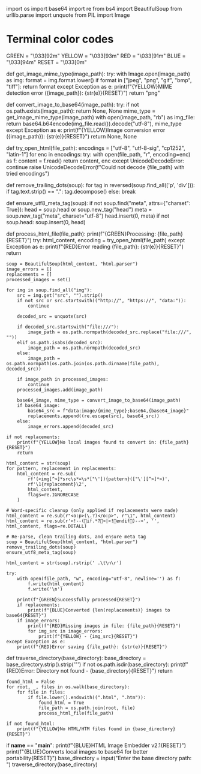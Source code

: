import os
import base64
import re
from bs4 import BeautifulSoup
from urllib.parse import unquote
from PIL import Image

# Terminal color codes
GREEN = "\033[92m"
YELLOW = "\033[93m"
RED = "\033[91m"
BLUE = "\033[94m"
RESET = "\033[0m"

def get_image_mime_type(image_path):
    try:
        with Image.open(image_path) as img:
            format = img.format.lower()
            if format in ["jpeg", "png", "gif", "bmp", "tiff"]:
                return format
    except Exception as e:
        print(f"{YELLOW}MIME detection error ({image_path}): {str(e)}{RESET}")
    return "png"

def convert_image_to_base64(image_path):
    try:
        if not os.path.exists(image_path):
            return None, None
        mime_type = get_image_mime_type(image_path)
        with open(image_path, "rb") as img_file:
            return base64.b64encode(img_file.read()).decode("utf-8"), mime_type
    except Exception as e:
        print(f"{YELLOW}Image conversion error ({image_path}): {str(e)}{RESET}")
        return None, None

def try_open_html(file_path):
    encodings = ["utf-8", "utf-8-sig", "cp1252", "latin-1"]
    for enc in encodings:
        try:
            with open(file_path, "r", encoding=enc) as f:
                content = f.read()
                return content, enc
        except UnicodeDecodeError:
            continue
    raise UnicodeDecodeError(f"Could not decode {file_path} with tried encodings")

def remove_trailing_dots(soup):
    for tag in reversed(soup.find_all(['p', 'div'])):
        if tag.text.strip() == ".":
            tag.decompose()
        else:
            break

def ensure_utf8_meta_tag(soup):
    if not soup.find("meta", attrs={"charset": True}):
        head = soup.head or soup.new_tag("head")
        meta = soup.new_tag("meta", charset="utf-8")
        head.insert(0, meta)
        if not soup.head:
            soup.insert(0, head)

def process_html_file(file_path):
    print(f"{GREEN}Processing: {file_path}{RESET}")
    try:
        html_content, encoding = try_open_html(file_path)
    except Exception as e:
        print(f"{RED}Error reading {file_path}: {str(e)}{RESET}")
        return

    soup = BeautifulSoup(html_content, "html.parser")
    image_errors = []
    replacements = []
    processed_images = set()

    for img in soup.find_all("img"):
        src = img.get("src", "").strip()
        if not src or src.startswith(("http://", "https://", "data:")):
            continue

        decoded_src = unquote(src)

        if decoded_src.startswith("file:///"):
            image_path = os.path.normpath(decoded_src.replace("file:///", ""))
        elif os.path.isabs(decoded_src):
            image_path = os.path.normpath(decoded_src)
        else:
            image_path = os.path.normpath(os.path.join(os.path.dirname(file_path), decoded_src))

        if image_path in processed_images:
            continue
        processed_images.add(image_path)

        base64_image, mime_type = convert_image_to_base64(image_path)
        if base64_image:
            base64_src = f"data:image/{mime_type};base64,{base64_image}"
            replacements.append((re.escape(src), base64_src))
        else:
            image_errors.append(decoded_src)

    if not replacements:
        print(f"{YELLOW}No local images found to convert in: {file_path}{RESET}")
        return

    html_content = str(soup)
    for pattern, replacement in replacements:
        html_content = re.sub(
            rf'(<img[^>]*src\s*=\s*["\']){pattern}(["\'][^>]*>)',
            rf'\1{replacement}\2',
            html_content,
            flags=re.IGNORECASE
        )

    # Word-specific cleanup (only applied if replacements were made)
    html_content = re.sub(r"<o:p>(\.?)</o:p>", r"\1", html_content)
    html_content = re.sub(r'<!--(if.*?>|<!endif)-->', '', html_content, flags=re.DOTALL)

    # Re-parse, clean trailing dots, and ensure meta tag
    soup = BeautifulSoup(html_content, "html.parser")
    remove_trailing_dots(soup)
    ensure_utf8_meta_tag(soup)

    html_content = str(soup).rstrip(' .\t\n\r')

    try:
        with open(file_path, "w", encoding="utf-8", newline='') as f:
            f.write(html_content)
            f.write('\n')

        print(f"{GREEN}Successfully processed{RESET}")
        if replacements:
            print(f"{BLUE}Converted {len(replacements)} images to base64{RESET}")
        if image_errors:
            print(f"{RED}Missing images in file: {file_path}{RESET}")
            for img_src in image_errors:
                print(f"{YELLOW} - {img_src}{RESET}")
    except Exception as e:
        print(f"{RED}Error saving {file_path}: {str(e)}{RESET}")

def traverse_directory(base_directory):
    base_directory = base_directory.strip().strip('"')
    if not os.path.isdir(base_directory):
        print(f"{RED}Error: Directory not found - {base_directory}{RESET}")
        return

    found_html = False
    for root, _, files in os.walk(base_directory):
        for file in files:
            if file.lower().endswith((".html", ".htm")):
                found_html = True
                file_path = os.path.join(root, file)
                process_html_file(file_path)

    if not found_html:
        print(f"{YELLOW}No HTML/HTM files found in {base_directory}{RESET}")

if __name__ == "__main__":
    print(f"{BLUE}HTML Image Embedder v2.1{RESET}")
    print(f"{BLUE}Converts local images to base64 for better portability{RESET}")
    base_directory = input("Enter the base directory path: ")
    traverse_directory(base_directory)